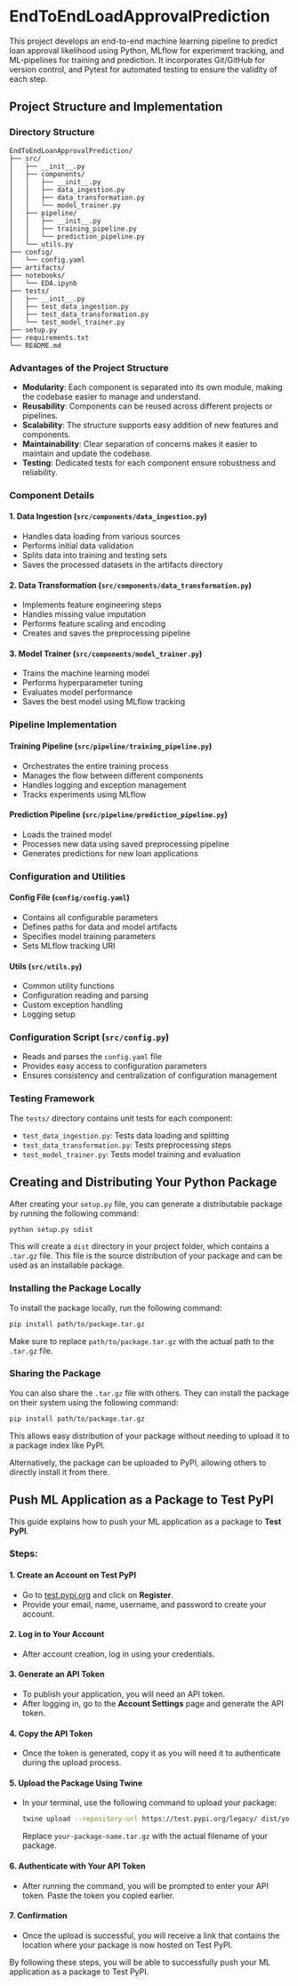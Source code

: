 # EndToEndLoadApprovalPrediction
This project develops an end-to-end machine learning pipeline to predict loan approval likelihood using Python, MLflow for experiment tracking, and ML-pipelines for training and prediction. It incorporates Git/GitHub for version control, and Pytest for automated testing to ensure the validity of each step.

## Project Structure and Implementation

### Directory Structure
```
EndToEndLoanApprovalPrediction/
├── src/
│   ├── __init__.py
│   ├── components/
│   │   ├── __init__.py
│   │   ├── data_ingestion.py
│   │   ├── data_transformation.py
│   │   └── model_trainer.py
│   ├── pipeline/
│   │   ├── __init__.py
│   │   ├── training_pipeline.py
│   │   └── prediction_pipeline.py
│   └── utils.py
├── config/
│   └── config.yaml
├── artifacts/
├── notebooks/
│   └── EDA.ipynb
├── tests/
│   ├── __init__.py
│   ├── test_data_ingestion.py
│   ├── test_data_transformation.py
│   └── test_model_trainer.py
├── setup.py
├── requirements.txt
└── README.md
```

### Advantages of the Project Structure
- **Modularity**: Each component is separated into its own module, making the codebase easier to manage and understand.
- **Reusability**: Components can be reused across different projects or pipelines.
- **Scalability**: The structure supports easy addition of new features and components.
- **Maintainability**: Clear separation of concerns makes it easier to maintain and update the codebase.
- **Testing**: Dedicated tests for each component ensure robustness and reliability.

### Component Details

#### 1. Data Ingestion (`src/components/data_ingestion.py`)
- Handles data loading from various sources
- Performs initial data validation
- Splits data into training and testing sets
- Saves the processed datasets in the artifacts directory

#### 2. Data Transformation (`src/components/data_transformation.py`)
- Implements feature engineering steps
- Handles missing value imputation
- Performs feature scaling and encoding
- Creates and saves the preprocessing pipeline

#### 3. Model Trainer (`src/components/model_trainer.py`)
- Trains the machine learning model
- Performs hyperparameter tuning
- Evaluates model performance
- Saves the best model using MLflow tracking

### Pipeline Implementation

#### Training Pipeline (`src/pipeline/training_pipeline.py`)
- Orchestrates the entire training process
- Manages the flow between different components
- Handles logging and exception management
- Tracks experiments using MLflow

#### Prediction Pipeline (`src/pipeline/prediction_pipeline.py`)
- Loads the trained model
- Processes new data using saved preprocessing pipeline
- Generates predictions for new loan applications

### Configuration and Utilities

#### Config File (`config/config.yaml`)
- Contains all configurable parameters
- Defines paths for data and model artifacts
- Specifies model training parameters
- Sets MLflow tracking URI

#### Utils (`src/utils.py`)
- Common utility functions
- Configuration reading and parsing
- Custom exception handling
- Logging setup

### Configuration Script (`src/config.py`)
- Reads and parses the `config.yaml` file
- Provides easy access to configuration parameters
- Ensures consistency and centralization of configuration management

### Testing Framework

The `tests/` directory contains unit tests for each component:
- `test_data_ingestion.py`: Tests data loading and splitting
- `test_data_transformation.py`: Tests preprocessing steps
- `test_model_trainer.py`: Tests model training and evaluation

## Creating and Distributing Your Python Package

After creating your `setup.py` file, you can generate a distributable package by running the following command:

```bash
python setup.py sdist
```

This will create a `dist` directory in your project folder, which contains a `.tar.gz` file. This file is the source distribution of your package and can be used as an installable package.

### Installing the Package Locally

To install the package locally, run the following command:

```bash
pip install path/to/package.tar.gz
```

Make sure to replace `path/to/package.tar.gz` with the actual path to the `.tar.gz` file.

### Sharing the Package

You can also share the `.tar.gz` file with others. They can install the package on their system using the following command:

```bash
pip install path/to/package.tar.gz
```

This allows easy distribution of your package without needing to upload it to a package index like PyPI.

Alternatively, the package can be uploaded to PyPI, allowing others to directly install it from there.

## Push ML Application as a Package to Test PyPI

This guide explains how to push your ML application as a package to **Test PyPI**.

### Steps:

#### 1. Create an Account on Test PyPI
- Go to [test.pypi.org](https://test.pypi.org/) and click on **Register**.
- Provide your email, name, username, and password to create your account.

#### 2. Log in to Your Account
- After account creation, log in using your credentials.

#### 3. Generate an API Token
- To publish your application, you will need an API token.
- After logging in, go to the **Account Settings** page and generate the API token.

#### 4. Copy the API Token
- Once the token is generated, copy it as you will need it to authenticate during the upload process.

#### 5. Upload the Package Using Twine
- In your terminal, use the following command to upload your package:
  ```bash
  twine upload --repository-url https://test.pypi.org/legacy/ dist/your-package-name.tar.gz
  ```
  Replace `your-package-name.tar.gz` with the actual filename of your package.

#### 6. Authenticate with Your API Token
- After running the command, you will be prompted to enter your API token. Paste the token you copied earlier.

#### 7. Confirmation
- Once the upload is successful, you will receive a link that contains the location where your package is now hosted on Test PyPI.

By following these steps, you will be able to successfully push your ML application as a package to Test PyPI.